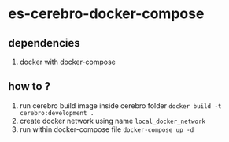 # es-cerebro-docker-compose

## dependencies 
1. docker with docker-compose 

## how to ?

1. run cerebro build image inside cerebro folder `docker build -t cerebro:development .`
2. create docker network using name `local_docker_network`
3. run within docker-compose file `docker-compose up -d`
